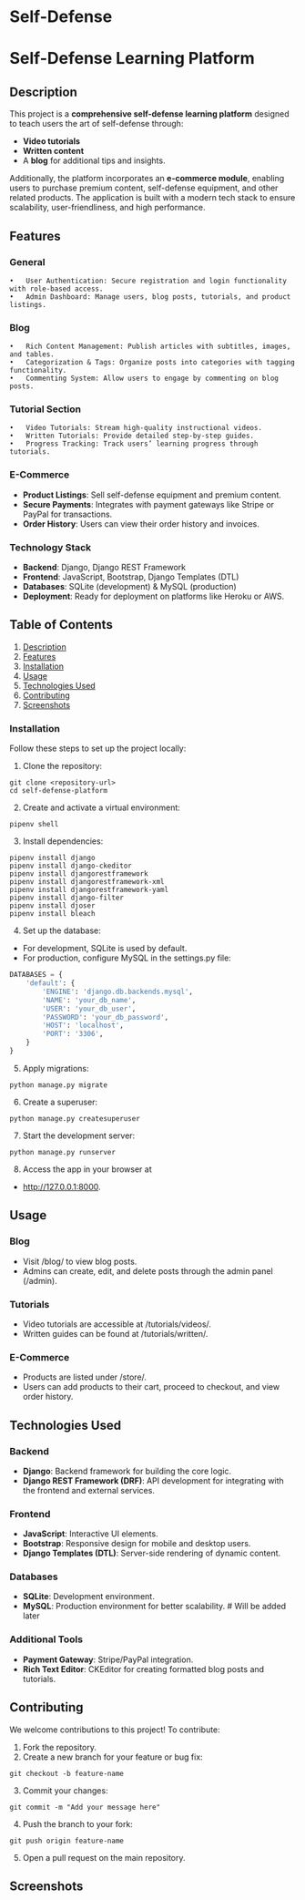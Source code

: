 # Self-Defense
# Self-Defense Learning Platform

## Description

This project is a **comprehensive self-defense learning platform** designed to teach users the art of self-defense through:
- **Video tutorials**
- **Written content**
- A **blog** for additional tips and insights.

Additionally, the platform incorporates an **e-commerce module**, enabling users to purchase premium content, self-defense equipment, and other related products. The application is built with a modern tech stack to ensure scalability, user-friendliness, and high performance.

## Features

### General
	•	User Authentication: Secure registration and login functionality with role-based access.
	•	Admin Dashboard: Manage users, blog posts, tutorials, and product listings.

### Blog
	•	Rich Content Management: Publish articles with subtitles, images, and tables.
	•	Categorization & Tags: Organize posts into categories with tagging functionality.
	•	Commenting System: Allow users to engage by commenting on blog posts.

### Tutorial Section
	•	Video Tutorials: Stream high-quality instructional videos.
	•	Written Tutorials: Provide detailed step-by-step guides.
	•	Progress Tracking: Track users’ learning progress through tutorials.

### E-Commerce
- **Product Listings**: Sell self-defense equipment and premium content.
- **Secure Payments**: Integrates with payment gateways like Stripe or PayPal for transactions.
- **Order History**: Users can view their order history and invoices.

### Technology Stack
- **Backend**: Django, Django REST Framework
- **Frontend**: JavaScript, Bootstrap, Django Templates (DTL)
- **Databases**: SQLite (development) & MySQL (production)
- **Deployment**: Ready for deployment on platforms like Heroku or AWS.

## Table of Contents
1.	[Description](#description)
2.	[Features](#features)
3.	[Installation](#installation)
4.	[Usage](#usage)
5.	[Technologies Used](#technologies-used)
6.	[Contributing](#contributing)
7.	[Screenshots](#screenshots)

### Installation

Follow these steps to set up the project locally:
1.	Clone the repository:

```
git clone <repository-url>
cd self-defense-platform
```


2.	Create and activate a virtual environment:

```
pipenv shell
```


3.	Install dependencies:

```
pipenv install django
pipenv install django-ckeditor
pipenv install djangorestframework
pipenv install djangorestframework-xml 
pipenv install djangorestframework-yaml
pipenv install django-filter
pipenv install djoser
pipenv install bleach
```


4.	Set up the database:
- For development, SQLite is used by default.
- For production, configure MySQL in the settings.py file:

```python
DATABASES = {
    'default': {
        'ENGINE': 'django.db.backends.mysql',
        'NAME': 'your_db_name',
        'USER': 'your_db_user',
        'PASSWORD': 'your_db_password',
        'HOST': 'localhost',
        'PORT': '3306',
    }
}
```

5.	Apply migrations:

```
python manage.py migrate
```

6.	Create a superuser:

```
python manage.py createsuperuser
```

7.	Start the development server:

```
python manage.py runserver
```

8.	Access the app in your browser at 
- http://127.0.0.1:8000.

## Usage

### Blog
- Visit /blog/ to view blog posts.
- Admins can create, edit, and delete posts through the admin panel (/admin).

### Tutorials
- Video tutorials are accessible at /tutorials/videos/.
- Written guides can be found at /tutorials/written/.

### E-Commerce
- Products are listed under /store/.
- Users can add products to their cart, proceed to checkout, and view order history.

## Technologies Used

### Backend
- **Django**: Backend framework for building the core logic.
- **Django REST Framework (DRF)**: API development for integrating with the frontend and external services.

### Frontend
- **JavaScript**: Interactive UI elements.
- **Bootstrap**: Responsive design for mobile and desktop users.
- **Django Templates (DTL)**: Server-side rendering of dynamic content.

### Databases
- **SQLite**: Development environment.
- **MySQL**: Production environment for better scalability. # Will be added later

### Additional Tools
- **Payment Gateway**: Stripe/PayPal integration.
- **Rich Text Editor**: CKEditor for creating formatted blog posts and tutorials.

## Contributing

We welcome contributions to this project! To contribute:
1.	Fork the repository.
2.	Create a new branch for your feature or bug fix:

```
git checkout -b feature-name
```

3.	Commit your changes:

```
git commit -m "Add your message here"
```

4.	Push the branch to your fork:

```
git push origin feature-name
```

5.	Open a pull request on the main repository.


## Screenshots

<!-- Need to include screenshots of the blog, tutorial pages, e-commerce pages, and admin panel to give users a visual overview of the project. -->